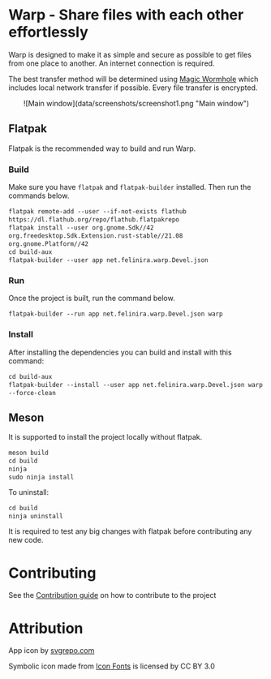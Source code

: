 # Warp - Share files with each other effortlessly

Warp is designed to make it as simple and secure as possible to get files from one place to another. An internet 
connection is required.

The best transfer method will be determined using [Magic Wormhole](https://magic-wormhole.readthedocs.io/en/latest/)
which includes local network transfer if possible. Every file transfer is encrypted.

<div align="center">
![Main window](data/screenshots/screenshot1.png "Main window")
</div>

## Flatpak

Flatpak is the recommended way to build and run Warp.

### Build

Make sure you have `flatpak` and `flatpak-builder` installed. Then run the commands below.

```shell
flatpak remote-add --user --if-not-exists flathub https://dl.flathub.org/repo/flathub.flatpakrepo
flatpak install --user org.gnome.Sdk//42 org.freedesktop.Sdk.Extension.rust-stable//21.08 org.gnome.Platform//42
cd build-aux
flatpak-builder --user app net.felinira.warp.Devel.json
```

### Run

Once the project is built, run the command below.

```shell
flatpak-builder --run app net.felinira.warp.Devel.json warp
```

### Install

After installing the dependencies you can build and install with this command:

```shell
cd build-aux
flatpak-builder --install --user app net.felinira.warp.Devel.json warp --force-clean 
```

## Meson

It is supported to install the project locally without flatpak.

```shell
meson build
cd build
ninja
sudo ninja install
```

To uninstall:

```shell
cd build
ninja uninstall
```

It is required to test any big changes with flatpak before contributing any new code.

# Contributing
See the [Contribution guide](./CONTRIBUTING.md) on how to contribute to the project

# Attribution
<p>App icon by <a href="https://svgrepo.com">svgrepo.com</a></p>
<p>Symbolic icon made from <a href="http://www.onlinewebfonts.com/icon">Icon Fonts</a> is licensed by CC BY 3.0</p>
